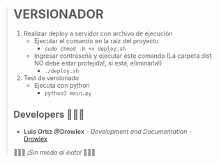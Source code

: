 > # VERSIONADOR
> 
>   1. Realizar deploy a servidor con archivo de ejecución
>       * Ejecutar el comando en la raiz del proyecto
>           * ```sudo chmod -R +x deploy.sh```
>       * Ingresar contraseña y ejecutar este comando (La carpeta dist NO debe estar protejida!, si está, eliminarla!)
>           * ```./deploy.sh```
>   2. Test de versionado
>       * Ejecuta con python
>           * ```python3 main.py```
>
>
>   ## Developers 👨‍💻🔥 
>   * **Luis Ortiz @Drowlex** - *Development and Documentation* - [Drowlex](https://github.com/Drowlex)
>
>   🎉👨‍💻 _¡Sin miedo al éxito!_ 👨‍💻🎉